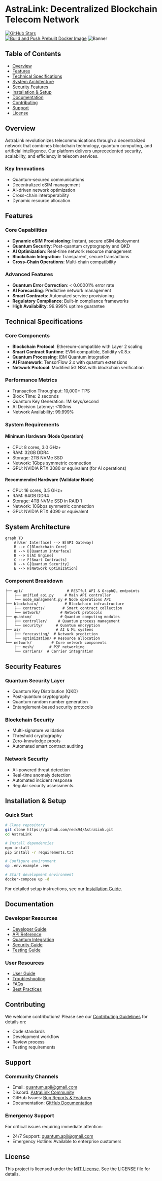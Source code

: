 # AstraLink: Decentralized Blockchain Telecom Network

[![GitHub Stars](https://img.shields.io/github/stars/redx94/AstraLink.svg?style=social)](https://github.com/redx94/AstraLink/stargazers)  
[![Build and Push Prebuilt Docker Image](https://github.com/redx94/AstraLink/actions/workflows/build-and-push.yml/badge.svg)](https://github.com/redx94/AstraLink/actions/workflows/build-and-push.yml)
![Banner](https://github.com/redx94/AstraLink/blob/main/DALL%C2%B7E%202025-02-07%2001.58.20%20-%20A%20futuristic%20technology-themed%20banner%20for%20AstraLink%2C%20a%20decentralized%20blockchain-based%20telecom%20network.%20The%20banner%20should%20have%20a%20sleek%2C%20cyberpunk-inspi.webp)

## Table of Contents
- [Overview](#overview)
- [Features](#features)
- [Technical Specifications](#technical-specifications)
- [System Architecture](#system-architecture)
- [Security Features](#security-features)
- [Installation & Setup](#installation--setup)
- [Documentation](#documentation)
- [Contributing](#contributing)
- [Support](#support)
- [License](#license)

## Overview

AstraLink revolutionizes telecommunications through a decentralized network that combines blockchain technology, quantum computing, and artificial intelligence. Our platform delivers unprecedented security, scalability, and efficiency in telecom services.

### Key Innovations
- Quantum-secured communications
- Decentralized eSIM management
- AI-driven network optimization
- Cross-chain interoperability
- Dynamic resource allocation

## Features

### Core Capabilities
- **Dynamic eSIM Provisioning**: Instant, secure eSIM deployment
- **Quantum Security**: Post-quantum cryptography and QKD
- **AI Optimization**: Real-time network resource management
- **Blockchain Integration**: Transparent, secure transactions
- **Cross-Chain Operations**: Multi-chain compatibility

### Advanced Features
- **Quantum Error Correction**: < 0.00001% error rate
- **AI Forecasting**: Predictive network management
- **Smart Contracts**: Automated service provisioning
- **Regulatory Compliance**: Built-in compliance frameworks
- **High Availability**: 99.999% uptime guarantee

## Technical Specifications

### Core Components
- **Blockchain Protocol**: Ethereum-compatible with Layer 2 scaling
- **Smart Contract Runtime**: EVM-compatible, Solidity v0.8.x
- **Quantum Processing**: IBM Quantum integration
- **AI Framework**: TensorFlow 2.x with quantum extensions
- **Network Protocol**: Modified 5G NSA with blockchain verification

### Performance Metrics
- Transaction Throughput: 10,000+ TPS
- Block Time: 2 seconds
- Quantum Key Generation: 1M keys/second
- AI Decision Latency: <100ms
- Network Availability: 99.999%

### System Requirements
#### Minimum Hardware (Node Operation)
- CPU: 8 cores, 3.0 GHz+
- RAM: 32GB DDR4
- Storage: 2TB NVMe SSD
- Network: 1Gbps symmetric connection
- GPU: NVIDIA RTX 3080 or equivalent (for AI operations)

#### Recommended Hardware (Validator Node)
- CPU: 16 cores, 3.5 GHz+
- RAM: 64GB DDR4
- Storage: 4TB NVMe SSD in RAID 1
- Network: 10Gbps symmetric connection
- GPU: NVIDIA RTX 4090 or equivalent

## System Architecture

```mermaid
graph TD
    A[User Interface] --> B[API Gateway]
    B --> C[Blockchain Core]
    B --> D[Quantum Interface]
    B --> E[AI Engine]
    C --> F[Smart Contracts]
    D --> G[Quantum Security]
    E --> H[Network Optimization]
```

### Component Breakdown
```
├── api/                    # RESTful API & GraphQL endpoints
│   ├── unified_api.py     # Main API controller
│   └── node_management.py # Node operations API
├── blockchain/            # Blockchain infrastructure
│   ├── contracts/        # Smart contract collection
│   └── network/         # Network protocols
├── quantum/             # Quantum computing modules
│   ├── controller/     # Quantum process management
│   └── security/      # Quantum encryption
├── ai/                # AI & ML systems
│   ├── forecasting/  # Network prediction
│   └── optimization/ # Resource allocation
└── network/         # Core network components
    ├── mesh/       # P2P networking
    └── carriers/  # Carrier integration
```

## Security Features

### Quantum Security Layer
- Quantum Key Distribution (QKD)
- Post-quantum cryptography
- Quantum random number generation
- Entanglement-based security protocols

### Blockchain Security
- Multi-signature validation
- Threshold cryptography
- Zero-knowledge proofs
- Automated smart contract auditing

### Network Security
- AI-powered threat detection
- Real-time anomaly detection
- Automated incident response
- Regular security assessments

## Installation & Setup

### Quick Start
```bash
# Clone repository
git clone https://github.com/redx94/AstraLink.git
cd AstraLink

# Install dependencies
npm install
pip install -r requirements.txt

# Configure environment
cp .env.example .env

# Start development environment
docker-compose up -d
```

For detailed setup instructions, see our [Installation Guide](docs/deployment_guide.md).

## Documentation

### Developer Resources
- [Developer Guide](docs/developer_guide.md)
- [API Reference](docs/api_reference.md)
- [Quantum Integration](docs/QuantumIntegration.md)
- [Security Guide](docs/security_guide.md)
- [Testing Guide](docs/integration_testing_guide.md)

### User Resources
- [User Guide](docs/user_guide.md)
- [Troubleshooting](docs/troubleshooting.md)
- [FAQs](docs/faqs.md)
- [Best Practices](docs/best_practices.md)

## Contributing

We welcome contributions! Please see our [Contributing Guidelines](CONTRIBUTING.md) for details on:
- Code standards
- Development workflow
- Review process
- Testing requirements

## Support

### Community Channels
- Email: quantum.apii@gmail.com
- Discord: [AstraLink Community](https://discord.gg/astralink)
- GitHub Issues: [Bug Reports & Features](https://github.com/redx94/AstraLink/issues)
- Documentation: [GitHub Documentation](docs/)

### Emergency Support
For critical issues requiring immediate attention:
- 24/7 Support: quantum.apii@gmail.com
- Emergency Hotline: Available to enterprise customers

## License

This project is licensed under the [MIT License](LICENSE). See the LICENSE file for details.
